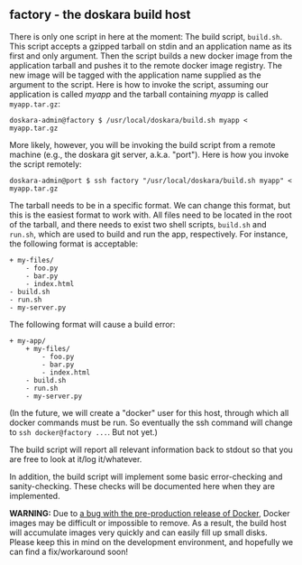 ## factory - the doskara build host

There is only one script in here at the moment: The build script, `build.sh`. This script accepts a gzipped tarball on stdin and an application name as its first and only argument. Then the script builds a new docker image from the application tarball and pushes it to the remote docker image registry. The new image will be tagged with the application name supplied as the argument to the script. Here is how to invoke the script, assuming our application is called *myapp* and the tarball containing *myapp* is called `myapp.tar.gz`:

    doskara-admin@factory $ /usr/local/doskara/build.sh myapp < myapp.tar.gz

More likely, however, you will be invoking the build script from a remote machine (e.g., the doskara git server, a.k.a. "port"). Here is how you invoke the script remotely:

    doskara-admin@port $ ssh factory "/usr/local/doskara/build.sh myapp" < myapp.tar.gz

The tarball needs to be in a specific format.  We can change this format, but this is the easiest format to work with.  All files need to be located in the root of the tarball, and there needs to exist two shell scripts, `build.sh` and `run.sh`, which are used to build and run the app, respectively.  For instance, the following format is acceptable:

    + my-files/
        - foo.py
        - bar.py
        - index.html
    - build.sh
    - run.sh
    - my-server.py

The following format will cause a build error:

    + my-app/
        + my-files/
            - foo.py
            - bar.py
            - index.html
        - build.sh
        - run.sh
        - my-server.py

(In the future, we will create a "docker" user for this host, through which all docker commands must be run. So eventually the ssh command will change to `ssh docker@factory ...`. But not yet.)

The build script will report all relevant information back to stdout so that you are free to look at it/log it/whatever.

In addition, the build script will implement some basic error-checking and sanity-checking. These checks will be documented here when they are implemented.

**WARNING:** Due to [a bug with the pre-production release of Docker](https://github.com/dotcloud/docker/issues/2714), Docker images may be difficult or impossible to remove.  As a result, the build host will accumulate images very quickly and can easily fill up small disks.  Please keep this in mind on the development environment, and hopefully we can find a fix/workaround soon!

